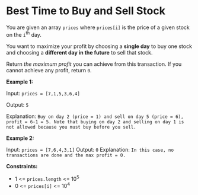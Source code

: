 # Best Time to Buy and Sell Stock

You are given an array `prices` where `prices[i]` is the price of a given stock on the `i`<sup>th</sup> day.

You want to maximize your profit by choosing a **single day** to buy one stock and choosing a **different day in the future** to sell that stock.

Return _the maximum profit_ you can achieve from this transaction. If you cannot achieve any profit, return `0`.

 
**Example 1:**

Input: `prices = [7,1,5,3,6,4]`

Output: `5`
  
Explanation: `Buy on day 2 (price = 1) and sell on day 5 (price = 6), profit = 6-1 = 5.
Note that buying on day 2 and selling on day 1 is not allowed because you must buy before you sell.`

**Example 2:**

Input: `prices = [7,6,4,3,1]`
Output: `0`
Explanation: `In this case, no transactions are done and the max profit = 0.`

**Constraints:**

- 1 <= `prices.length` <= 10<sup>5</sup>
- 0 <= `prices[i]` <= 10<sup>4</sup>

